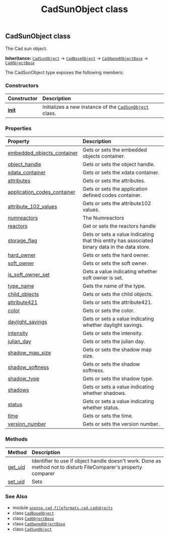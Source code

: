 ﻿---
title: CadSunObject class
second_title: Aspose.CAD for Python via .NET API References
description: 
type: docs
weight: 1210
url: /python-net/aspose.cad.fileformats.cad.cadobjects/cadsunobject/
is_root: false
---

## CadSunObject class

The Cad sun object.



**Inheritance:** [`CadSunObject`](/cad/python-net/aspose.cad.fileformats.cad.cadobjects/cadsunobject) → 
[`CadBaseObject`](/cad/python-net/aspose.cad.fileformats.cad.cadobjects/cadbaseobject) → 
[`CadOwnedObjectBase`](/cad/python-net/aspose.cad.fileformats.cad.cadobjects/cadownedobjectbase) → 
[`CadObjectBase`](/cad/python-net/aspose.cad.fileformats.cad.cadobjects/cadobjectbase)



The CadSunObject type exposes the following members:

### Constructors
| Constructor | Description |
| :- | :- |
| [__init__](/cad/python-net/aspose.cad.fileformats.cad.cadobjects/cadsunobject/__init__/#) | Initializes a new instance of the [`CadSunObject`](/cad/python-net/aspose.cad.fileformats.cad.cadobjects/cadsunobject) class. |


### Properties
| Property | Description |
| :- | :- |
| [embedded_objects_container](/cad/python-net/aspose.cad.fileformats.cad.cadobjects/cadsunobject/embedded_objects_container) | Gets or sets the embedded objects container. |
| [object_handle](/cad/python-net/aspose.cad.fileformats.cad.cadobjects/cadsunobject/object_handle) | Gets or sets the object handle. |
| [xdata_container](/cad/python-net/aspose.cad.fileformats.cad.cadobjects/cadsunobject/xdata_container) | Gets or sets the xdata container. |
| [attributes](/cad/python-net/aspose.cad.fileformats.cad.cadobjects/cadsunobject/attributes) | Gets or sets the attributes. |
| [application_codes_container](/cad/python-net/aspose.cad.fileformats.cad.cadobjects/cadsunobject/application_codes_container) | Gets or sets the application defined codes container. |
| [attribute_102_values](/cad/python-net/aspose.cad.fileformats.cad.cadobjects/cadsunobject/attribute_102_values) | Gets or sets the attribute102 values. |
| [numreactors](/cad/python-net/aspose.cad.fileformats.cad.cadobjects/cadsunobject/numreactors) | The Numreactors |
| [reactors](/cad/python-net/aspose.cad.fileformats.cad.cadobjects/cadsunobject/reactors) | Get or sets the reactors handle |
| [storage_flag](/cad/python-net/aspose.cad.fileformats.cad.cadobjects/cadsunobject/storage_flag) | Gets or sets a value indicating that this entity has associated binary data in the data store. |
| [hard_owner](/cad/python-net/aspose.cad.fileformats.cad.cadobjects/cadsunobject/hard_owner) | Gets or sets the hard owner. |
| [soft_owner](/cad/python-net/aspose.cad.fileformats.cad.cadobjects/cadsunobject/soft_owner) | Gets or sets the soft owner. |
| [is_soft_owner_set](/cad/python-net/aspose.cad.fileformats.cad.cadobjects/cadsunobject/is_soft_owner_set) | Gets a value indicating whether soft owner is set. |
| [type_name](/cad/python-net/aspose.cad.fileformats.cad.cadobjects/cadsunobject/type_name) | Gets the name of the type. |
| [child_objects](/cad/python-net/aspose.cad.fileformats.cad.cadobjects/cadsunobject/child_objects) | Gets or sets the child objects. |
| [attribute421](/cad/python-net/aspose.cad.fileformats.cad.cadobjects/cadsunobject/attribute421) | Gets or sets the attribute421. |
| [color](/cad/python-net/aspose.cad.fileformats.cad.cadobjects/cadsunobject/color) | Gets or sets the color. |
| [daylight_savings](/cad/python-net/aspose.cad.fileformats.cad.cadobjects/cadsunobject/daylight_savings) | Gets or sets a value indicating whether daylight savings. |
| [intensity](/cad/python-net/aspose.cad.fileformats.cad.cadobjects/cadsunobject/intensity) | Gets or sets the intensity. |
| [julian_day](/cad/python-net/aspose.cad.fileformats.cad.cadobjects/cadsunobject/julian_day) | Gets or sets the julian day. |
| [shadow_map_size](/cad/python-net/aspose.cad.fileformats.cad.cadobjects/cadsunobject/shadow_map_size) | Gets or sets the shadow map size. |
| [shadow_softness](/cad/python-net/aspose.cad.fileformats.cad.cadobjects/cadsunobject/shadow_softness) | Gets or sets the shadow softness. |
| [shadow_type](/cad/python-net/aspose.cad.fileformats.cad.cadobjects/cadsunobject/shadow_type) | Gets or sets the shadow type. |
| [shadows](/cad/python-net/aspose.cad.fileformats.cad.cadobjects/cadsunobject/shadows) | Gets or sets a value indicating whether shadows. |
| [status](/cad/python-net/aspose.cad.fileformats.cad.cadobjects/cadsunobject/status) | Gets or sets a value indicating whether status. |
| [time](/cad/python-net/aspose.cad.fileformats.cad.cadobjects/cadsunobject/time) | Gets or sets the time. |
| [version_number](/cad/python-net/aspose.cad.fileformats.cad.cadobjects/cadsunobject/version_number) | Gets or sets the version number. |


### Methods
| Method | Description |
| :- | :- |
| [get_uid](/cad/python-net/aspose.cad.fileformats.cad.cadobjects/cadsunobject/get_uid/#) | Identifier to use if object handle doesn't work. Done as method not to disturb FileComparer's property comparer |
| [set_uid](/cad/python-net/aspose.cad.fileformats.cad.cadobjects/cadsunobject/set_uid/#str) | Sets |



### See Also
* module [`aspose.cad.fileformats.cad.cadobjects`](..)
* class [`CadBaseObject`](/cad/python-net/aspose.cad.fileformats.cad.cadobjects/cadbaseobject)
* class [`CadObjectBase`](/cad/python-net/aspose.cad.fileformats.cad.cadobjects/cadobjectbase)
* class [`CadOwnedObjectBase`](/cad/python-net/aspose.cad.fileformats.cad.cadobjects/cadownedobjectbase)
* class [`CadSunObject`](/cad/python-net/aspose.cad.fileformats.cad.cadobjects/cadsunobject)
